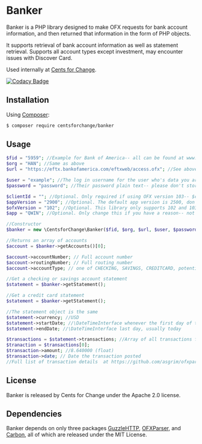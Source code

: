 # Banker
Banker is a PHP library designed to make OFX requests for bank account information, and then returned that information in the form of PHP objects. 

It supports retrieval of bank account information as well as statement retrieval. Supports all account types except investment, may encounter issues with Discover Card.

Used internally at [Cents for Change](https://centsforchange.net/).

[![Codacy Badge](https://api.codacy.com/project/badge/Grade/f3825865ab02497496e9dbf52854dfa4)](https://www.codacy.com/app/erikdevelopments/banker?utm_source=github.com&amp;utm_medium=referral&amp;utm_content=CentsforChange/banker&amp;utm_campaign=Badge_Grade)
## Installation
Using [Composer](https://getcomposer.org/):


```bash
$ composer require centsforchange/banker
```

## Usage
```php
$fid = "5959"; //Example for Bank of America-- all can be found at www.ofxhome.com
$org = "HAN"; //Same as above
$url = "https://eftx.bankofamerica.com/eftxweb/access.ofx"; //See above

$user = "example"; //The log in username for the user who's data you are trying to fetch
$password = "password"; //Their password plain text-- please don't store this-- this library doesn't and you shouldn't either. 

$clientId = ""; //Optional. Only required if using OFX version 103-- $clientId defaults to empty string
$appVersion = "2900"; //Optional. The default app version is 2500, don't change this unless you have a reason-- but there are reasons for doing so.
$ofxVersion = "102"; //Optional. This library only supports 102 and 103, defaults to 102
$app = "QWIN"; //Optional. Only change this if you have a reason-- not tested for anything other than QWIN

//Constructor
$banker = new \CentsforChange\Banker($fid, $org, $url, $user, $password, $clientId, $appVersion, $ofxVersion, $app);

//Returns an array of accounts
$account = $banker->getAccounts()[0];

$account->accountNumber; // Full account number
$account->routingNumber; // Full routing number
$account->accountType; // one of CHECKING, SAVINGS, CREDITCARD, potentially INVESTMENT (not supported for further requests)

//Get a checking or savings account statement
$statement = $banker->getStatement();

//Get a credit card statement
$statement = $banker->getStatement();

//The statement object is the same
$statement->currency; //USD
$statement->startDate; //\DateTimeInterface whenever the first day of this statement is
$statement->endDate; //\DateTimeInterface last day, usually today

$transactions = $statement->transactions; //Array of all transactions from this period.
$tranaction = $transactions[0];
$transaction->amount; //8.640000 (float)
$transaction->date; // Date the transaction posted
//Full list of transaction details  at https://github.com/asgrim/ofxparser/blob/master/lib/OfxParser/Entities/Transaction.php
```
## License
Banker is released by Cents for Change under the Apache 2.0 license.

## Dependencies
Banker depends on only three packages [GuzzleHTTP]("http://docs.guzzlephp.org/en/latest/"), [OFXParser]("https://github.com/asgrim/ofxparser"), and [Carbon]("http://carbon.nesbot.com/"), all of which are released under the MIT License.
